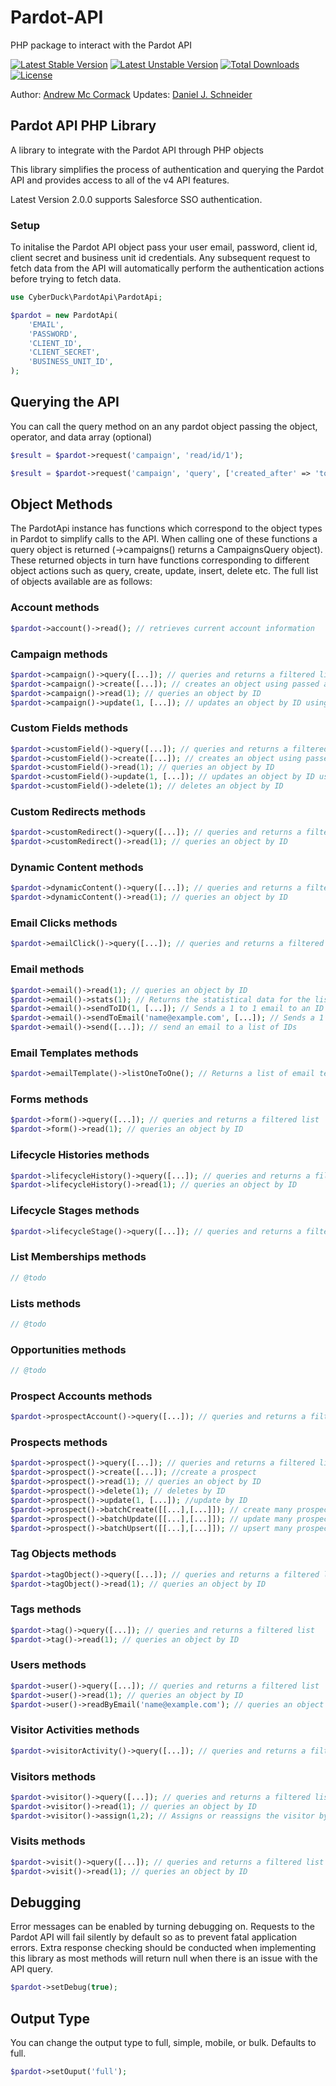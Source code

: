 # Pardot-API
PHP package to interact with the Pardot API

[![Latest Stable Version](https://poser.pugx.org/colorado-public-radio/pardot-api/v/stable)](https://packagist.org/packages/colorado-public-radio/pardot-api)
[![Latest Unstable Version](https://poser.pugx.org/colorado-public-radio/pardot-api/v/unstable)](https://packagist.org/packages/cyber-duck/pardot-api)
[![Total Downloads](https://poser.pugx.org/colorado-public-radio/pardot-api/downloads)](https://packagist.org/packages/colorado-public-radio/pardot-api)
[![License](https://poser.pugx.org/colorado-public-radio/pardot-api/license)](https://packagist.org/packages/colorado-public-radio/pardot-api)

Author: [Andrew Mc Cormack](https://github.com/Andrew-Mc-Cormack)
Updates: [Daniel J. Schneider](https://github.com/schneidan)

## Pardot API PHP Library

A library to integrate with the Pardot API through PHP objects

This library simplifies the process of authentication and querying the Pardot API and provides access to all of the v4 API features. 

Latest Version 2.0.0 supports Salesforce SSO authentication.

### Setup

To initalise the Pardot API object pass your user email, password, client id, client secret and business unit id credentials.
Any subsequent request to fetch data from the API will automatically perform the authentication actions before trying to fetch data.

```php
use CyberDuck\PardotApi\PardotApi;

$pardot = new PardotApi(
    'EMAIL',
    'PASSWORD',
    'CLIENT_ID',
    'CLIENT_SECRET',
    'BUSINESS_UNIT_ID',
);
```

## Querying the API

You can call the query method on an any pardot object passing the object, operator, and data array (optional)

```php
$result = $pardot->request('campaign', 'read/id/1');

$result = $pardot->request('campaign', 'query', ['created_after' => 'today']);
```

## Object Methods

The PardotApi instance has functions which correspond to the object types in Pardot to simplify calls to the API.
When calling one of these functions a query object is returned (->campaigns() returns a CampaignsQuery object).
These returned objects in turn have functions corresponding to different object actions such as query, create, update, insert, delete etc.
The full list of objects available are as follows:

### Account methods

```php
$pardot->account()->read(); // retrieves current account information
```

### Campaign methods

```php
$pardot->campaign()->query([...]); // queries and returns a filtered list
$pardot->campaign()->create([...]); // creates an object using passed array data
$pardot->campaign()->read(1); // queries an object by ID
$pardot->campaign()->update(1, [...]); // updates an object by ID using passed array data 
```

### Custom Fields methods

```php
$pardot->customField()->query([...]); // queries and returns a filtered list
$pardot->customField()->create([...]); // creates an object using passed array data
$pardot->customField()->read(1); // queries an object by ID
$pardot->customField()->update(1, [...]); // updates an object by ID using passed array data 
$pardot->customField()->delete(1); // deletes an object by ID
```

### Custom Redirects methods

```php
$pardot->customRedirect()->query([...]); // queries and returns a filtered list
$pardot->customRedirect()->read(1); // queries an object by ID
```

### Dynamic Content methods

```php
$pardot->dynamicContent()->query([...]); // queries and returns a filtered list
$pardot->dynamicContent()->read(1); // queries an object by ID
```

### Email Clicks methods

```php
$pardot->emailClick()->query([...]); // queries and returns a filtered list
```

### Email methods

```php
$pardot->email()->read(1); // queries an object by ID
$pardot->email()->stats(1); // Returns the statistical data for the list email 
$pardot->email()->sendToID(1, [...]); // Sends a 1 to 1 email to an ID using an array of email config / data
$pardot->email()->sendToEmail('name@example.com', [...]); // Sends a 1 to 1 email to a email address an array of email config / data
$pardot->email()->send([...]); // send an email to a list of IDs
```

### Email Templates methods

```php
$pardot->emailTemplate()->listOneToOne(); // Returns a list of email templates used in 1 to 1 emails
```

### Forms methods

```php
$pardot->form()->query([...]); // queries and returns a filtered list
$pardot->form()->read(1); // queries an object by ID
```

### Lifecycle Histories methods

```php
$pardot->lifecycleHistory()->query([...]); // queries and returns a filtered list
$pardot->lifecycleHistory()->read(1); // queries an object by ID
```

### Lifecycle Stages methods

```php
$pardot->lifecycleStage()->query([...]); // queries and returns a filtered list
```

### List Memberships methods

```php
// @todo
```

### Lists methods

```php
// @todo
```

### Opportunities methods

```php
// @todo
```

### Prospect Accounts methods

```php
$pardot->prospectAccount()->query([...]); // queries and returns a filtered list
```

### Prospects methods

```php
$pardot->prospect()->query([...]); // queries and returns a filtered list
$pardot->prospect()->create([...]); //create a prospect
$pardot->prospect()->read(1); // queries an object by ID
$pardot->prospect()->delete(1); // deletes by ID
$pardot->prospect()->update(1, [...]); //update by ID
$pardot->prospect()->batchCreate([[...],[...]]); // create many prospects, returns success response
$pardot->prospect()->batchUpdate([[...],[...]]); // update many prospects, returns success response
$pardot->prospect()->batchUpsert([[...],[...]]); // upsert many prospects, returns success response
```
### Tag Objects methods

```php
$pardot->tagObject()->query([...]); // queries and returns a filtered list
$pardot->tagObject()->read(1); // queries an object by ID
```

### Tags methods

```php
$pardot->tag()->query([...]); // queries and returns a filtered list
$pardot->tag()->read(1); // queries an object by ID
```

### Users methods

```php
$pardot->user()->query([...]); // queries and returns a filtered list
$pardot->user()->read(1); // queries an object by ID
$pardot->user()->readByEmail('name@example.com'); // queries an object by email
```

### Visitor Activities methods

```php
$pardot->visitorActivity()->query([...]); // queries and returns a filtered list
```

### Visitors methods

```php
$pardot->visitor()->query([...]); // queries and returns a filtered list
$pardot->visitor()->read(1); // queries an object by ID
$pardot->visitor()->assign(1,2); // Assigns or reassigns the visitor by ID to a prospect ID.
```

### Visits methods

```php
$pardot->visit()->query([...]); // queries and returns a filtered list
$pardot->visit()->read(1); // queries an object by ID
```

## Debugging

Error messages can be enabled by turning debugging on. Requests to the Pardot API will fail silently by default so as to prevent
fatal application errors. Extra response checking should be conducted when implementing this library as most methods will return
null when there is an issue with the API query.

```php
$pardot->setDebug(true);
```

## Output Type

You can change the output type to full, simple, mobile, or bulk. Defaults to full.

```php
$pardot->setOuput('full');
```

